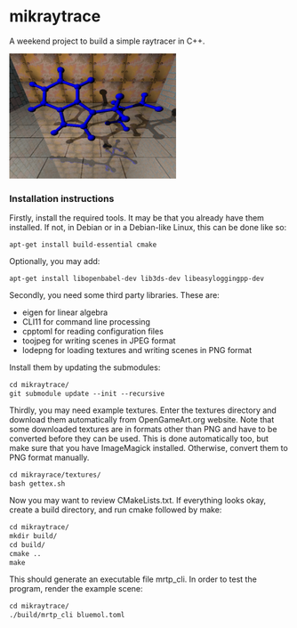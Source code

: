 # mikraytrace

A weekend project to build a simple raytracer in C++. 

<img src="./sample.png" alt="Sample image" width="300" />


### Installation instructions

Firstly, install the required tools. It may be that you already have
them installed. If not, in Debian or in a Debian-like Linux, this can be 
done like so:

```
apt-get install build-essential cmake
```

Optionally, you may add:
```
apt-get install libopenbabel-dev lib3ds-dev libeasyloggingpp-dev
```

Secondly, you need some third party libraries. These are:
 * eigen for linear algebra
 * CLI11 for command line processing
 * cpptoml for reading configuration files
 * toojpeg for writing scenes in JPEG format
 * lodepng for loading textures and writing scenes in PNG format

Install them by updating the submodules:

```
cd mikraytrace/
git submodule update --init --recursive
```

Thirdly, you may need example textures. Enter the textures directory 
and download them automatically from OpenGameArt.org website. Note that some
downloaded textures are in formats other than PNG and have to be converted
before they can be used. This is done automatically too, but make sure that
you have ImageMagick installed. Otherwise, convert them to PNG format manually.

```
cd mikrayrace/textures/
bash gettex.sh
```

Now you may want to review CMakeLists.txt. If everything looks okay, create
a build directory, and run cmake followed by make:

```
cd mikraytrace/
mkdir build/
cd build/
cmake ..
make
```

This should generate an executable file mrtp\_cli. In order to test the program, 
render the example scene:

```
cd mikraytrace/
./build/mrtp_cli bluemol.toml
```

